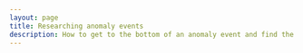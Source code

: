 ```yaml
---
layout: page
title: Researching anomaly events
description: How to get to the bottom of an anomaly event and find the root cause
---
```

